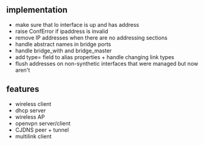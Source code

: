 ## implementation

* make sure that lo interface is up and has address
* raise ConfError if ipaddress is invalid
* remove IP addresses when there are no addressing sections
* handle abstract names in bridge ports
* handle bridge\_with and bridge\_master
* add type= field to alias properties + handle changing link types
* flush addresses on non-synthetic interfaces that were managed but now aren't

## features

* wireless client
* dhcp server
* wireless AP
* openvpn server/client
* CJDNS peer + tunnel
* multilink client
